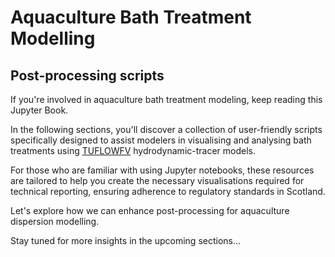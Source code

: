 # Aquaculture Bath Treatment Modelling 

## Post-processing scripts

If you're involved in aquaculture bath treatment modeling, keep reading this Jupyter Book.   

In the following sections, you'll discover a collection of user-friendly scripts specifically designed to assist modelers in visualising and analysing bath treatments using [TUFLOWFV](https://www.tuflow.com/products/tuflow-fv/) hydrodynamic-tracer models.

For those who are familiar with using Jupyter notebooks, these resources are tailored to help you create the necessary visualisations required for technical reporting, ensuring adherence to regulatory standards in Scotland.

Let's explore how we can enhance post-processing for aquaculture dispersion modelling.

Stay tuned for more insights in the upcoming sections...